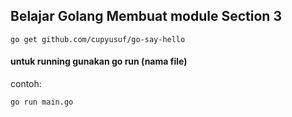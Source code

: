 ## Belajar Golang Membuat module Section 3

```
go get github.com/cupyusuf/go-say-hello
```

#### untuk running gunakan go run (nama file)

contoh:
```
go run main.go
```
